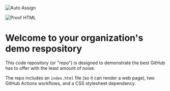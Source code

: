 ![Auto Assign](https://github.com/ENTORNOS-ANA/demo-repository/actions/workflows/auto-assign.yml/badge.svg)

![Proof HTML](https://github.com/ENTORNOS-ANA/demo-repository/actions/workflows/proof-html.yml/badge.svg)

# Welcome to your organization's demo respository
This code repository (or "repo") is designed to demonstrate the best GitHub has to offer with the least amount of noise.

The repo includes an `index.html` file (so it can render a web page), two GitHub Actions workflows, and a CSS stylesheet dependency.
